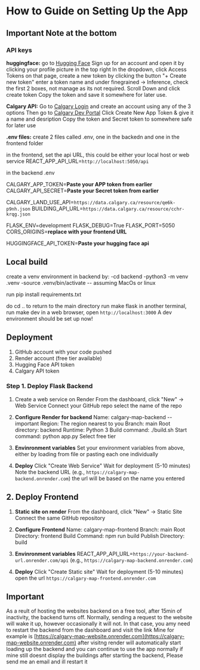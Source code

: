 
# How to Guide on Setting Up the App

## **Important Note at the bottom**

### API keys

**huggingface:**
go to [Hugging Face](https://huggingface.co)
Sign up for an account and open it by clicking your profile picture in the top right
In the dropdown, click Access Tokens
on that page, create a new token by clicking the button "+ Create new token"
enter a token name and under finegrained -> Inference, check the first 2 boxes,
not manage as its not required.
Scroll Down and click create token
Copy the token and save it somewhere for later use.

**Calgary API:**
Go to [Calgary Login](https://data.calgary.ca/login) and create an account using any of
the 3 options
Then go to [Calgary Dev Portal](https://data.calgary.ca/profile/edit/developer_settings)
Click Create New App Token & give it a name and desription
Copy the token and Secret token to somewhere safe for later use

**.env files:**
create 2 files called .env, one in the backedn and one in the frontend folder

in the frontend, set the api URL, this could be either your local host or web service
REACT_APP_API_URL=`http://localhost:5050/api`

in the backend .env

CALGARY_APP_TOKEN=**Paste your APP token from earlier**
CALGARY_API_SECRET=**Paste your Secret token from earlier**

CALGARY_LAND_USE_API=`https://data.calgary.ca/resource/qe6k-p9nh.json`
BUILDING_API_URL=`https://data.calgary.ca/resource/cchr-krqg.json`

FLASK_ENV=development
FLASK_DEBUG=True
FLASK_PORT=5050
CORS_ORIGINS=**replace with your frontend URL**

HUGGINGFACE_API_TOKEN=**Paste your hugging face api**

## Local build

create a venv environment in backend by:
-cd backend
-python3 -m venv .venv
-source .venv/bin/activate -- assuming MacOs or linux

run pip install requirements.txt

do cd .. to return to the main directory
run make flask
in another terminal, run make dev
in a web browser, open `http://localhost:3000`
A dev environment should be set up now!

## Deployment

1. GitHub account with your code pushed
2. Render account (free tier available)
3. Hugging Face API token
4. Calgary API token

### Step 1. Deploy Flask Backend

1. Create a web service on Render
From the dashboard, click "New" -> Web Service
Connect your GitHub repo
select the name of the repo

2. **Configure Render for backend**
Name: calgary-map-backend -- important
Region: The region nearest to you
Branch: main
Root directory: backend
Runtime: Python 3
Build command: ./build.sh
Start command: python app.py
Select free tier

3. **Envinronment variables**
Set your environment variables from above, either by loading from file or
pasting each one individually

4. **Deploy**
Click "Create Web Service"
Wait for deployment (5-10 minutes)
Note the backend URL (e.g., `https://calgary-map-backend.onrender.com`)
the url will be based on the name you entered

## 2. Deploy Frontend

1. **Static site on render**
From the dashboard, click "New" -> Static Site
Connect the same GitHub repository

2. **Configure Frontend**
Name: calgary-map-frontend
Branch: main
Root Directory: frontend
Build Command: npm run build
Publish Directory: build

3. **Envinronment variables**
REACT_APP_API_URL=`https://your-backend-url.onrender.com/api` (e.g.,
    `https://calgary-map-backend.onrender.com`)

4. **Deploy**
Click "Create Static site"
Wait for deployment (5-10 minutes)
open the url `https://calgary-map-frontend.onrender.com`

## Important

As a reult of hosting the websites backend on a free tool,
after 15min of inactivity, the backend turns off.
Normally, sending a request to the website will wake it up, however
occasionally it will not. In that case, you amy need to restart the backend from
the dashboard and visit the link
Mine for example is [https://calgary-map-website.onrender.com](https://calgary-map-website.onrender.com)
after visitng render will automatically start loading up the backend and you can
continue to use the app normally
if mine still doesnt display the buildings after starting the backend,
Please send me an email and ill restart it
